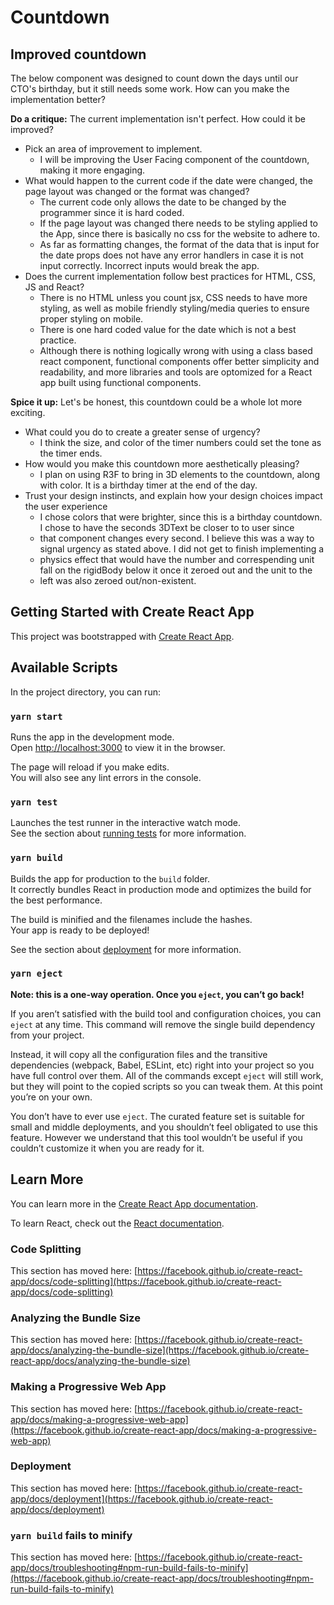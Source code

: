 # Countdown

## Improved countdown
The below component was designed to count down the days until our CTO's birthday, but it still needs some work. How can you make the implementation better?

**Do a critique:** The current implementation isn't perfect. How could it be improved?

* Pick an area of improvement to implement.
  * I will be improving the User Facing component of the countdown, making it more engaging.
* What would happen to the current code if the date were changed, the page layout was changed or the format was changed?
  * The current code only allows the date to be changed by the programmer since it is hard coded. 
  * If the page layout was changed there needs to be styling applied to the App, since there is basically no css for the website to adhere to. 
  * As far as formatting changes, the format of the data that is input for the date props does not have any error handlers in case it is not input correctly. Incorrect inputs would break the app.
* Does the current implementation follow best practices for HTML, CSS, JS and React?
  * There is no HTML unless you count jsx, CSS needs to have more styling, as well as mobile friendly styling/media queries to ensure proper styling on mobile. 
  * There is one hard coded value for the date which is not a best practice. 
  * Although there is nothing logically wrong with using a class based react component, functional components offer better simplicity and readability, and more libraries and tools are optomized for a React app built using functional components.

**Spice it up:** Let's be honest, this countdown could be a whole lot more exciting.

* What could you do to create a greater sense of urgency?
  * I think the size, and color of the timer numbers could set the tone as the timer ends. 
* How would you make this countdown more aesthetically pleasing?
  * I plan on using R3F to bring in 3D elements to the countdown, along with color. It is a birthday timer at the end of the day.
* Trust your design instincts, and explain how your design choices impact the user experience
  * I chose colors that were brighter, since this is a birthday countdown. I chose to have the seconds 3DText be closer to to user since
  * that component changes every second. I believe this was a way to signal urgency as stated above. I did not get to finish implementing a 
  * physics effect that would have the number and correspending unit fall on the rigidBody below it once it zeroed out and the unit to the 
  * left was also zeroed out/non-existent. 

## Getting Started with Create React App

This project was bootstrapped with [Create React App](https://github.com/facebook/create-react-app).

## Available Scripts

In the project directory, you can run:

### `yarn start`

Runs the app in the development mode.\
Open [http://localhost:3000](http://localhost:3000) to view it in the browser.

The page will reload if you make edits.\
You will also see any lint errors in the console.

### `yarn test`

Launches the test runner in the interactive watch mode.\
See the section about [running tests](https://facebook.github.io/create-react-app/docs/running-tests) for more information.

### `yarn build`

Builds the app for production to the `build` folder.\
It correctly bundles React in production mode and optimizes the build for the best performance.

The build is minified and the filenames include the hashes.\
Your app is ready to be deployed!

See the section about [deployment](https://facebook.github.io/create-react-app/docs/deployment) for more information.

### `yarn eject`

**Note: this is a one-way operation. Once you `eject`, you can’t go back!**

If you aren’t satisfied with the build tool and configuration choices, you can `eject` at any time. This command will remove the single build dependency from your project.

Instead, it will copy all the configuration files and the transitive dependencies (webpack, Babel, ESLint, etc) right into your project so you have full control over them. All of the commands except `eject` will still work, but they will point to the copied scripts so you can tweak them. At this point you’re on your own.

You don’t have to ever use `eject`. The curated feature set is suitable for small and middle deployments, and you shouldn’t feel obligated to use this feature. However we understand that this tool wouldn’t be useful if you couldn’t customize it when you are ready for it.

## Learn More

You can learn more in the [Create React App documentation](https://facebook.github.io/create-react-app/docs/getting-started).

To learn React, check out the [React documentation](https://reactjs.org/).

### Code Splitting

This section has moved here: [https://facebook.github.io/create-react-app/docs/code-splitting](https://facebook.github.io/create-react-app/docs/code-splitting)

### Analyzing the Bundle Size

This section has moved here: [https://facebook.github.io/create-react-app/docs/analyzing-the-bundle-size](https://facebook.github.io/create-react-app/docs/analyzing-the-bundle-size)

### Making a Progressive Web App

This section has moved here: [https://facebook.github.io/create-react-app/docs/making-a-progressive-web-app](https://facebook.github.io/create-react-app/docs/making-a-progressive-web-app)



### Deployment

This section has moved here: [https://facebook.github.io/create-react-app/docs/deployment](https://facebook.github.io/create-react-app/docs/deployment)

### `yarn build` fails to minify

This section has moved here: [https://facebook.github.io/create-react-app/docs/troubleshooting#npm-run-build-fails-to-minify](https://facebook.github.io/create-react-app/docs/troubleshooting#npm-run-build-fails-to-minify)
